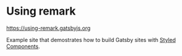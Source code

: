 # Using remark

https://using-remark.gatsbyjs.org

Example site that demostrates how to build Gatsby sites
with [Styled Components](https://www.styled-components.com/).
